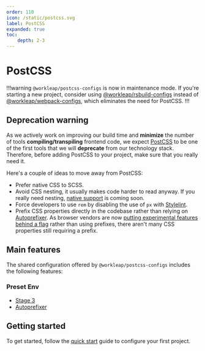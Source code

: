 ```yaml
---
order: 110
icon: /static/postcss.svg
label: PostCSS
expanded: true
toc:
    depth: 2-3
---
```


# PostCSS

!!!warning
`@workleap/postcss-configs` is now in maintenance mode. If you're starting a new project, consider using [@workleap/rsbuild-configs](../rsbuild/default.md) instead of [@workleap/webpack-configs](../webpack/default.md), which eliminates the need for PostCSS.
!!!

## Deprecation warning

As we actively work on improving our build time and **minimize** the number of tools **compiling/transpiling** frontend code, we expect [PostCSS](https://postcss.org/) to be one of the first tools that we will **deprecate** from our technology stack. Therefore, before adding PostCSS to your project, make sure that you really need it.

Here's a couple of ideas to move away from PostCSS:

- Prefer native CSS to SCSS.
- Avoid CSS nesting, it usually makes code harder to read anyway. If you really need nesting, [native support](https://www.w3.org/TR/css-nesting-1/) is coming soon.
- Force developers to use `rem` by disabling the use of `px` with [Stylelint](https://stylelint.io/).
- Prefix CSS properties directly in the codebase rather than relying on [Autoprefixer](https://github.com/postcss/autoprefixer). As browser vendors are now [putting experimental features behind a flag](https://github.com/postcss/autoprefixer) rather than using prefixes, there aren't many CSS properties still requiring a prefix.

## Main features

The shared configuration offered by `@workleap/postcss-configs` includes the following features:

### Preset Env

- [Stage 3](https://preset-env.cssdb.org/features/#stage-3)
- [Autoprefixer](https://github.com/postcss/autoprefixer)

## Getting started

To get started, follow the [quick start](configure-project.md) guide to configure your first project.
